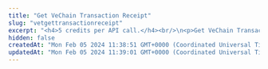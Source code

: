 ```yaml
---
title: "Get VeChain Transaction Receipt"
slug: "vetgettransactionreceipt"
excerpt: "<h4>5 credits per API call.</h4><br/>\n<p>Get VeChain Transaction Receipt by transaction hash. Transaction receipt is available only after transaction is\nincluded in the block and contains information about paid fee or created contract address and much more.</p>"
hidden: false
createdAt: "Mon Feb 05 2024 11:38:51 GMT+0000 (Coordinated Universal Time)"
updatedAt: "Mon Feb 05 2024 11:39:01 GMT+0000 (Coordinated Universal Time)"
---
```


